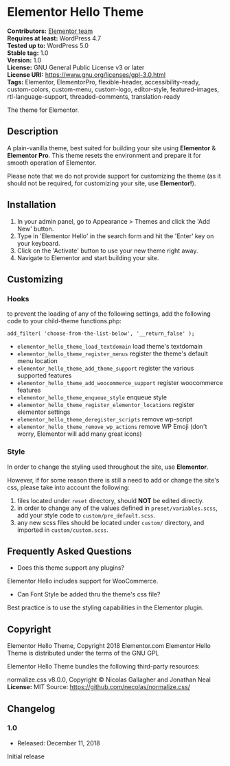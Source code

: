 # Elementor Hello Theme

**Contributors:** [Elementor team](https://elementor.com)  
**Requires at least:** WordPress 4.7  
**Tested up to:** WordPress 5.0  
**Stable tag:** 1.0  
**Version:** 1.0  
**License:** GNU General Public License v3 or later  
**License URI:** https://www.gnu.org/licenses/gpl-3.0.html  
**Tags:** Elementor, ElementorPro, flexible-header, accessibility-ready, custom-colors, custom-menu, custom-logo, editor-style, featured-images, rtl-language-support, threaded-comments, translation-ready

The theme for Elementor.

## Description

A plain-vanilla theme, best suited for building your site using **Elementor** & **Elementor Pro**.
This theme resets the environment and prepare it for smooth operation of Elementor. 

Please note that we do not provide support for customizing the theme (as it should not be required, for customizing your site, use **Elementor!**). 

## Installation

1. In your admin panel, go to Appearance > Themes and click the 'Add New' button.
2. Type in 'Elementor Hello' in the search form and hit the 'Enter' key on your keyboard.
3. Click on the 'Activate' button to use your new theme right away.
4. Navigate to Elementor and start building your site.

## Customizing

### Hooks
to prevent the loading of any of the following settings, add the following code to your child-theme functions.php:

`add_filter( 'choose-from-the-list-below', '__return_false' );`

* `elementor_hello_theme_load_textdomain`               load theme's textdomain     
* `elementor_hello_theme_register_menus`                register the theme's default menu location
* `elementor_hello_theme_add_theme_support`             register the various supported features 
* `elementor_hello_theme_add_woocommerce_support`       register woocommerce features
* `elementor_hello_theme_enqueue_style`                 enqueue style
* `elementor_hello_theme_register_elementor_locations`  register elementor settings 
* `elementor_hello_theme_deregister_scripts`            remove wp-script
* `elementor_hello_theme_remove_wp_actions`             remove WP Emoji (don't worry, Elementor will add many great icons)

### Style

In order to change the styling used throughout the site, use **Elementor**.

However, if for some reason there is still a need to add or change the site's css, please take into account the following:
1. files located under `reset` directory, should **NOT** be edited directly.
2. in order to change any of the values defined in `preset/variables.scss`, add your style code to `custom/pre_default.scss`.
3. any new scss files should be located under `custom/` directory, and imported in `custom/custom.scss`. 

## Frequently Asked Questions

* Does this theme support any plugins?

Elementor Hello includes support for WooCommerce.

* Can Font Style be added thru the theme's css file?
 
Best practice is to use the styling capabilities in the Elementor plugin.

## Copyright

Elementor Hello Theme, Copyright 2018 Elementor.com
Elementor Hello Theme is distributed under the terms of the GNU GPL

Elementor Hello Theme bundles the following third-party resources:

normalize.css v8.0.0, Copyright © Nicolas Gallagher and Jonathan Neal
**License:** MIT
Source: https://github.com/necolas/normalize.css/

## Changelog

### 1.0
* Released: December 11, 2018

Initial release